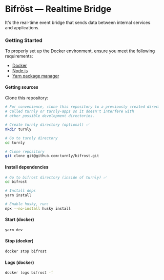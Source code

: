 # Bifröst — Realtime Bridge

It's the real-time event bridge that sends data between internal services and applications.

### Getting Started

To properly set up the Docker environment, ensure you meet the following requirements:

- [Docker](https://www.docker.com)
- [Node.js](https://nodejs.org/en/)
- [Yarn package manager](https://yarnpkg.com/getting-started/install)

#### Getting sources

Clone this repository:

```sh
# For convenience, clone this repository to a previously created directory
# called turnly or turnly-apps so it doesn't interfere with
# other possible development directories.

# Create turnly directory (optional) ✅ 
mkdir turnly

# Go to turnly directory
cd turnly

# Clone repository
git clone git@github.com:turnly/bifrost.git
```

#### Install dependencies

```sh
# Go to bifrost directory (inside of turnly) ✅ 
cd bifrost

# Install deps
yarn install

# Enable husky, run:
npx --no-install husky install
```

#### Start (docker)

```sh
yarn dev
```

#### Stop (docker)

```sh
docker stop bifrost
```

#### Logs (docker)

```sh
docker logs bifrost -f
```
